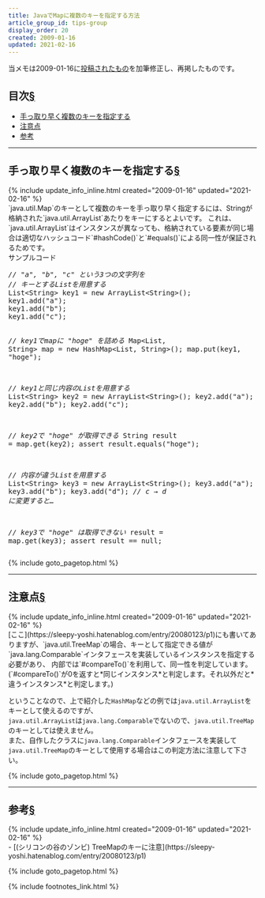 ```yaml
---
title: JavaでMapに複数のキーを指定する方法
article_group_id: tips-group
display_order: 20
created: 2009-01-16
updated: 2021-02-16
---
```

当メモは2009-01-16に[投稿されたもの](https://npnl.hatenablog.jp/entry/20090116/1232123160)を加筆修正し、再掲したものです。

## <a name="index">目次</a><a class="heading-anchor-permalink" href="#目次">§</a>

<ul id="index_ul">
<li><a href="#quickly">手っ取り早く複数のキーを指定する</a></li>
<li><a href="#caution">注意点</a></li>
<li><a href="#reference">参考</a></li>
</ul>

* * *
## <a name="quickly">手っ取り早く複数のキーを指定する</a><a class="heading-anchor-permalink" href="#quickly">§</a>
<div class="chapter-updated">{% include update_info_inline.html created="2009-01-16" updated="2021-02-16" %}</div>
`java.util.Map`のキーとして複数のキーを手っ取り早く指定するには、Stringが格納された`java.util.ArrayList<String>`あたりをキーにするとよいです。  
これは、`java.util.ArrayList`はインスタンスが異なっても、格納されている要素が同じ場合は適切なハッシュコード`#hashCode()`と`#equals()`による同一性が保証されるためです。  

<div class="code-box">
<div class="title">サンプルコード</div>
<pre>
<em class="comment">// "a", "b", "c" という3つの文字列を</em>
<em class="comment">// キーとするListを用意する</em>
List&lt;String&gt; key1 = new ArrayList&lt;String&gt;();
key1.add("a");
key1.add("b");
key1.add("c");

<em class="comment">// key1でmapに "hoge" を詰める</em>
Map&lt;List, String&gt; map = new HashMap&lt;List, String&gt;();
map.put(key1, "hoge");

<em class="comment">// key1と同じ内容のListを用意する</em>
List&lt;String&gt; key2 = new ArrayList&lt;String&gt;();
key2.add("a");
key2.add("b");
key2.add("c");

<em class="comment">// key2で "hoge" が取得できる</em>
String result = map.get(key2);
assert result.equals("hoge");

<em class="comment">// 内容が違うListを用意する</em>
List&lt;String&gt; key3 = new ArrayList&lt;String&gt;();
key3.add("a");
key3.add("b");
key3.add("d"); <em class="comment">// c → d に変更すると…</em>
   
<em class="comment">// key3で "hoge" は取得できない</em>
result = map.get(key3);
assert result == null;
</pre>
</div>

{% include goto_pagetop.html %}

* * *
## <a name="caution">注意点</a><a class="heading-anchor-permalink" href="#caution">§</a>
<div class="chapter-updated">{% include update_info_inline.html created="2009-01-16" updated="2021-02-16" %}</div>
[ここ](https://sleepy-yoshi.hatenablog.com/entry/20080123/p1)にも書いてありますが、`java.util.TreeMap`の場合、キーとして指定できる値が`java.lang.Comparable`インタフェースを実装しているインスタンスを指定する必要があり、  
内部では`#compareTo()`を利用して、同一性を判定しています。(`#compareTo()`が0を返すと*同じインスタンス*と判定します。それ以外だと*違うインスタンス*と判定します。)  

ということなので、上で紹介した`HashMap`などの例では`java.util.ArrayList`をキーとして使えるのですが、  
`java.util.ArrayList`は`java.lang.Comparable`でないので、`java.util.TreeMap`のキーとしては使えません。  
また、自作したクラスに`java.lang.Comparable`インタフェースを実装して`java.util.TreeMap`のキーとして使用する場合はこの判定方法に注意して下さい。

{% include goto_pagetop.html %}

* * *
## <a name="reference">参考</a><a class="heading-anchor-permalink" href="#reference">§</a>
<div class="chapter-updated">{% include update_info_inline.html created="2009-01-16" updated="2021-02-16" %}</div>
- [(シリコンの谷のゾンビ) TreeMapのキーに注意](https://sleepy-yoshi.hatenablog.com/entry/20080123/p1)

{% include goto_pagetop.html %}

{% include footnotes_link.html %}
